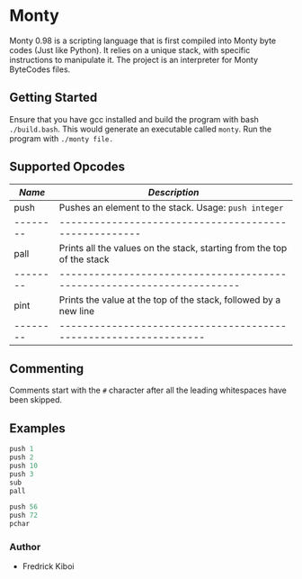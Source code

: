 # Monty
Monty 0.98 is a scripting language that is first compiled into Monty byte codes (Just like Python). It relies on a unique stack, with specific instructions to manipulate it. The project is an interpreter for Monty ByteCodes files.

## Getting Started
Ensure that you have gcc installed and build the program with bash `./build.bash`. This would generate an executable called `monty`. Run the program with `./monty file.`

## Supported Opcodes
| *Name* | *Description* |
|--------|---------------|
|push    |Pushes an element to the stack. Usage: `push integer`|
|--------|-----------------------------------------------------|
|pall    |Prints all the values on the stack, starting from the top of the stack|
|--------|----------------------------------------------------------------------|
|pint    |Prints the value at the top of the stack, followed by a new line|
|--------|----------------------------------------------------------------|

## Commenting
Comments start with the `#` character after all the leading whitespaces have been skipped.

## Examples
```c
push 1
push 2
push 10
push 3
sub
pall
```
```c
push 56
push 72
pchar
```
### Author
- Fredrick Kiboi

